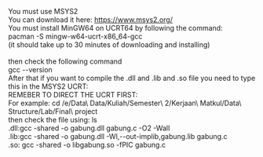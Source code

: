 You must use MSYS2 <br>
You can download it here: https://www.msys2.org/ <br>
You must install MinGW64 on UCRT64 by following the command:<br>
pacman -S mingw-w64-ucrt-x86_64-gcc<br>
(it should take up to 30 minutes of downloading and installing)<br>
<br>
then check the following command<br>
gcc --version<br>
After that if you want to compile the .dll and .lib and .so file you need to type this in the MSYS2 UCRT:<br>
REMEBER TO DIRECT THE UCRT FIRST: <br>
For example: cd /e/Data\ Data/Kuliah/Semester\ 2/Kerjaan\ Matkul/Data\ Structure/Lab/Final\ project <br>
then check the file using: ls <br>
.dll:gcc -shared -o gabung.dll gabung.c -O2 -Wall <br> 
.lib:gcc -shared -o gabung.dll -Wl,--out-implib,gabung.lib gabung.c <br>
.so: gcc -shared -o libgabung.so -fPIC gabung.c <br>
